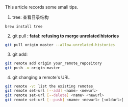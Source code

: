 This article records some small tips.

1. tree: 查看目录结构
```bash
brew install tree
```

2. git pull : 
    **fatal: refusing to merge unrelated histories**
```bash
git pull origin master --allow-unrelated-histories
```

3. git add: 
```bash
git remote add origin your_remote_repository
git push -u origin master
```

4. git changing a remote's URL
```bash
git remote -v: list the existing remotes
git remote set-url [--add] <name> <newurl>
git remote set-url [--delete] <name> <newurl>
git remote set-url [--push] <name> <newurl> [<oldurl>]
```